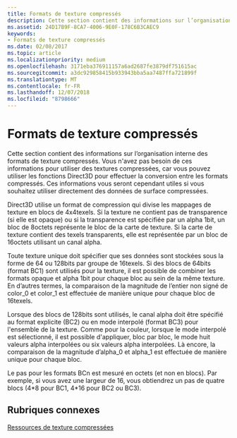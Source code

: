 ```yaml
---
title: Formats de texture compressés
description: Cette section contient des informations sur l’organisation interne des formats de texture compressés.
ms.assetid: 24D17B9F-8CA7-4006-9E0F-178C6B3CAEC9
keywords:
- Formats de texture compressés
ms.date: 02/08/2017
ms.topic: article
ms.localizationpriority: medium
ms.openlocfilehash: 3171eba376911157a6ad2687fe3879df751615ac
ms.sourcegitcommit: a3dc929858415b933943bba5aa7487ffa721899f
ms.translationtype: MT
ms.contentlocale: fr-FR
ms.lasthandoff: 12/07/2018
ms.locfileid: "8798666"
---
```

# <a name="compressed-texture-formats"></a>Formats de texture compressés


Cette section contient des informations sur l’organisation interne des formats de texture compressés. Vous n'avez pas besoin de ces informations pour utiliser des textures compressées, car vous pouvez utiliser les fonctions Direct3D pour effectuer la conversion entre les formats compressés. Ces informations vous seront cependant utiles si vous souhaitez utiliser directement des données de surface compressées.

Direct3D utilise un format de compression qui divise les mappages de texture en blocs de 4x4texels. Si la texture ne contient pas de transparence (si elle est opaque) ou si la transparence est spécifiée par un alpha 1bit, un bloc de 8octets représente le bloc de la carte de texture. Si la carte de texture contient des texels transparents, elle est représentée par un bloc de 16octets utilisant un canal alpha.

Toute texture unique doit spécifier que ses données sont stockées sous la forme de 64 ou 128bits par groupe de 16texels. Si des blocs de 64bits (format BC1) sont utilisés pour la texture, il est possible de combiner les formats opaque et alpha 1bit pour chaque bloc au sein de la même texture. En d’autres termes, la comparaison de la magnitude de l’entier non signé de color\_0 et color\_1 est effectuée de manière unique pour chaque bloc de 16texels.

Lorsque des blocs de 128bits sont utilisés, le canal alpha doit être spécifié au format explicite (BC2) ou en mode interpolé (format BC3) pour l'ensemble de la texture. Comme pour la couleur, lorsque le mode interpolé est sélectionné, il est possible d'appliquer, bloc par bloc, le mode huit valeurs alpha interpolées ou six valeurs alpha interpolées. Là encore, la comparaison de la magnitude d’alpha\_0 et alpha\_1 est effectuée de manière unique pour chaque bloc.

Le pas pour les formats BCn est mesuré en octets (et non en blocs). Par exemple, si vous avez une largeur de 16, vous obtiendrez un pas de quatre blocs (4\*8 pour BC1, 4\*16 pour BC2 ou BC3).

## <a name="span-idrelated-topicsspanrelated-topics"></a><span id="related-topics"></span>Rubriques connexes


[Ressources de texture compressées](compressed-texture-resources.md)

 

 




